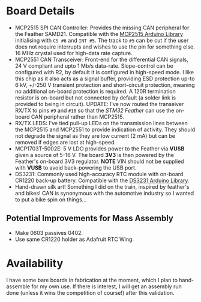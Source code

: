 # Board Details

* MCP2515 SPI CAN Controller: Provides the missing CAN peripheral for the Feather SAMD21. Compatible with the [MCP2515 Arduino Library](https://github.com/autowp/arduino-mcp2515) initialising with `CS #6` and `INT #5`. The track to `#5` can be cut if the user does not require interrupts and wishes to use the pin for something else. 16 MHz crystal used for high-data rate capture.
* MCP2551 CAN Transceiver: Front-end for the differential CAN signals, 24 V compliant and upto 1 Mb/s data-rate. Slope-control can be configured with R2, by default it is configured in high-speed mode. I like this chip as it also acts as a signal buffer, providing ESD protection up-to 6 kV, +/-250 V transient protection and short-circuit protection, meaning no additional on-board protection is required. A 120R termination resistor is on-board but not connected by default (a solder link is provided to being in circuit). UPDATE: I've now routed the transeiver RX/TX to pins `#9` and `#10` so that the _STM32 Feather_ can use the on-board CAN peripheral rather than MCP2515.
* RX/TX LEDS: I've tied pull-up LEDs on the transmission lines between the MCP2515 and MCP2551 to provide indication of activity. They should not degrade the signal as they are low current (2 mA) but can be removed if edges are lost at high-speed.
* MCP1703T-5002E: 5 V LDO provides power to the Feather via __VUSB__ given a source of 5-16 V. The board __3V3__ is then powered by the Feather's on-board 3V3 regulator. __NOTE__ VIN should not be supplied with __VUSB__ to avoid back-powering the USB port.
* DS3231: Commonly used high-accuracy RTC module with on-board CR1220 back-up battery. Compatible with the [DS3231 Arduino Library](https://github.com/JChristensen/DS3232RTC).
* Hand-drawn silk art! Something I did on the train, inspired by feather's and bikes! CAN is synonymous with the automotive industry so I wanted to put a bike spin on things...

## Potential Improvements for Mass Assembly

* Make 0603 passives 0402.
* Use same CR1220 holder as Adafruit RTC Wing.

# Availability

I have some bare boards in fabrication at the moment, which I plan to hand-assemble for my own use. If there is interest, I will get an assembly run done (unless it wins the competition of course!) after this validation.
